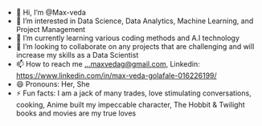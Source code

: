 - 👋 Hi, I’m @Max-veda
- 👀 I’m interested in Data Science, Data Analytics,  Machine Learning, and Project Management 
- 🌱 I’m currently learning various coding methods and A.I technology 
- 💞️ I’m looking to collaborate on any projects that are challenging and will increase my skills as a Data Scientist
- 📫 How to reach me ...maxvedag@gmail.com, Linkedin: https://www.linkedin.com/in/max-veda-golafale-016226199/
- 😄 Pronouns: Her, She
- ⚡ Fun facts: I am a jack of many trades, love stimulating conversations, cooking, Anime built my impeccable character, The Hobbit & Twilight books and movies are my true loves

<!---
Max-veda/Max-veda is a ✨ special ✨ repository because its `README.md` (this file) appears on your GitHub profile.
You can click the Preview link to take a look at your changes.
--->

